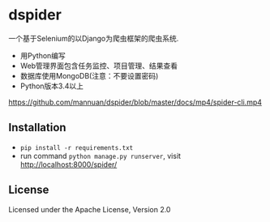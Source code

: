 dspider
========

一个基于Selenium的以Django为爬虫框架的爬虫系统.

- 用Python编写
- Web管理界面包含任务监控、项目管理、结果查看
- 数据库使用MongoDB(注意：不要设置密码)
- Python版本3.4以上

https://github.com/mannuan/dspider/blob/master/docs/mp4/spider-cli.mp4


Installation
------------

* `pip install -r requirements.txt`
* run command `python manage.py runserver`, visit [http://localhost:8000/spider/](http://localhost:8000/spider/)


License
-------
Licensed under the Apache License, Version 2.0
